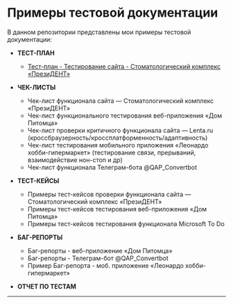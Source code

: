 # Примеры тестовой документации
В данном репозитории представлены мои примеры тестовой документации:

* **ТЕСТ-ПЛАН**
    * [Тест-план - Тестирование сайта - Стоматологический комплекс «ПрезиДЕНТ»](https://github.com/Elena-Belova/Test-Documentation/blob/37f91c9e1c57fb4606531a01e80b2af6126c1e69/%D0%A2%D0%B5%D1%81%D1%82%20%D0%9F%D0%BB%D0%B0%D0%BD%20(%D0%9F%D1%80%D0%B5%D0%B7%D0%B8%D0%B4%D0%B5%D0%BD%D1%82).pdf)

* **ЧЕК-ЛИСТЫ**
  * Чек-лист функционала сайта — Стоматологический комплекс «ПрезиДЕНТ»
  * Чек-лист функционального тестирования веб-приложения «Дом Питомца»
  * Чек-лист проверки критичного функционала сайта — Lenta.ru (кроссбраузерность/кроссплатформенность/адаптивность)
  * Чек-лист тестирования мобильного приложения «Леонардо хобби-гипермаркет» (тестирование связи, прерываний, взаимодействие нон-стоп и др)
  * Чек-лист функционала Телеграм-бота @QAP_Convertbot

* **ТЕСТ-КЕЙСЫ**
  * Примеры тест-кейсов проверки функционала сайта — Стоматологический комплекс «ПрезиДЕНТ»
  * Примеры тест-кейсов тестирования веб-приложения «Дом Питомца»
  * Примеры тест-кейсов тестирования функционала Microsoft To Do

* **БАГ-РЕПОРТЫ**
  * Баг-репорты - веб-приложение «Дом Питомца»
  * Баг-репорты - Телеграм-бот @QAP_Convertbot
  * Пример Баг-репорта - моб. приложение «Леонардо хобби-гипермаркет»
  
* **ОТЧЕТ ПО ТЕСТАМ**

<hr>
